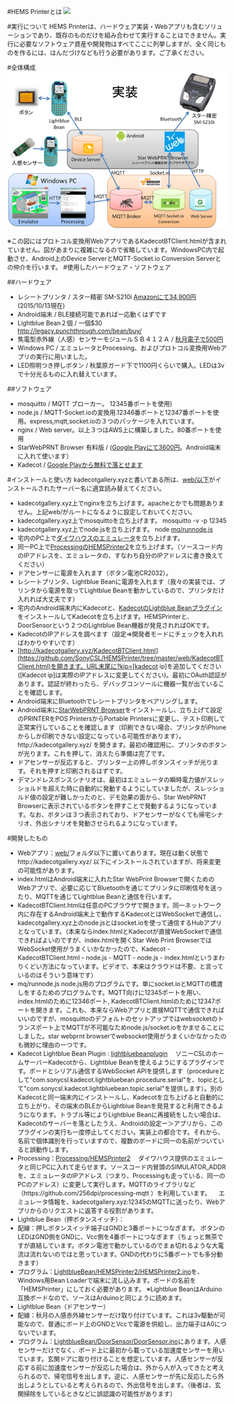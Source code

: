 #HEMS Printerとは
[![](http://img.youtube.com/vi/6sIon7pi5DQ/0.jpg)](https://www.youtube.com/watch?v=6sIon7pi5DQ)

#実行について
HEMS Printerは、ハードウェア実装・Webアプリも含むソリューションであり、既存のものだけを組み合わせて実行することはできません。実行に必要なソフトウェア資産や開発物はすべてここに列挙しますが、全く同じものを作るには、はんだづけなども行う必要があります。ご了承ください。

#全体構成
![Overview](https://raw.githubusercontent.com/SonyCSL/HEMSPrinter/master/Overview.png)

※この図にはプロトコル変換用WebアプリであるKadecotBTClient.htmlが含まれていません。図があまりに複雑になるので省略しています。WindowsPC内で起動させ、Android上のDevice ServerとMQTT-Socket.io Conversion Serverとの仲介を行います。
#使用したハードウェア・ソフトウェア

##ハードウェア
+ レシートプリンタ / スター精密 SM-S210i [Amazonにて34,900円](http://www.amazon.co.jp/SM-S210i%E3%82%B7%E3%83%AA%E3%83%BC%E3%82%BA-SM-S210i-DB40-JP-%E3%83%A2%E3%83%90%E3%82%A4%E3%83%AB%E3%83%97%E3%83%AA%E3%83%B3%E3%82%BF%E3%83%BC-SM-S210i/dp/B00EF3IEX8) (2015/10/13現在)
+ Android端末 / BLE接続可能であれば一応動くはずです
+ Lightblue Bean２個 / 一個$30 http://legacy.punchthrough.com/bean/buy/
+ 焦電型赤外線（人感）センサーモジュールＳＢ４１２Ａ / [秋月電子で500円](http://akizukidenshi.com/catalog/g/gM-09002/)
+ Windows PC / エミュレータとProcessing、およびプロトコル変換用Webアプリの実行に用いました。
+ LED照明つき押しボタン / 秋葉原ガード下で1100円くらいで購入。LEDは3vで十分光るものに入れ替えています。

##ソフトウェア
+ mosquitto / MQTT ブローカー。 12345番ポートを使用)
+ node.js / MQTT-Socket.ioの変換用.12346番ポートと12347番ポートを使用。express,mqtt,socket.ioの３つのパッケージを入れています。
+ nginx / Web server。以上３つはAWS上に構築しました。80番ポートを使用
+ StarWebPRNT Browser 有料版 / ([Google Playにて3600円](https://play.google.com/store/apps/details?id=com.starmicronics.starwebprntpaid)。Android端末に入れて使います）
+ Kadecot / [Google Playから無料で落とせます](https://play.google.com/store/apps/details?id=com.sonycsl.Kadecot)

#インストールと使い方
kadecotgallery.xyzと書いてある所は、[web/以下](https://github.com/SonyCSL/HEMSPrinter/tree/master/web)がインストールされたサーバー名に適宜読み替えてください。
+ kadecotgallery.xyz上でnginxを立ち上げます。apacheとかでも問題ありません。上記web/がルートになるように設定しておいてください。
+ kadecotgallery.xyz上でmosquittoを立ち上げます。
mosquitto -v -p 12345
+ kadecotgallery.xyz上でnode.jsを立ち上げます。
node [mq/runnode.js](https://github.com/SonyCSL/HEMSPrinter/tree/master/web/mq/runnode.js)
+ 宅内のPC上で[ダイワハウスのエミュレータ](http://www.ux-xu.com/daiwa-api/zipfile/win_simulator.zip)を立ち上げます。
+ 同一PC上で[ProcessingのHEMSPrinter2](https://github.com/SonyCSL/HEMSPrinter/tree/master/Processing/HEMSPrinter2/)を立ち上げます。（ソースコード内のIPアドレスを、エミュレータの、すなわち自分のIPアドレスに書き換えてください）
+ ドアセンサーに電源を入れます（ボタン電池CR2032）。
+ レシートプリンタ、Lightblue Beanに電源を入れます（我々の実装では、プリンタから電源を取ってLightblue Beanを動かしているので、プリンタだけ入れれば大丈夫です）
+ 宅内のAndroid端末内にKadecotと、[KadecotのLightblue Beanプラグイン](https://github.com/SonyCSL/LightblueBeanPlugin)をインストールしてKadecotを立ち上げます。HEMSPrinterと、DoorSensorという２つのLightblue Bean機器が発見されればOKです。
+ KadecotのIPアドレスを調べます（設定⇒開発者モードにチェックを入れればわかりやすいです）
+ [http://kadecotgallery.xyz/KadecotBTClient.html](https://github.com/SonyCSL/HEMSPrinter/tree/master/web/KadecotBTClient.html)を開きます。URL末尾に?kip=[kadecot ip]を追加してください([Kadecot ip]は実際のIPアドレスに変更してください)。最初にOAuth認証があります。認証が終わったら、デバッグコンソールに機器一覧が出ていることを確認します。
+ Android端末にBluetoothでレシートプリンタをペアリングします。
+ Android端末に[StarWebPRNT Browser](https://play.google.com/store/apps/details?id=com.starmicronics.starwebprntpaid)をインストールし、立ち上げて設定のPRINTERをPOS PrintersからPortable Printersに変更し、テスト印刷して正常実行していることを確認します（印刷できない場合、プリンタがiPhoneからしか印刷できない設定になっている可能性があります）。http\://kadecotgallery.xyz/ を開きます。最初の確認用に、プリンタのボタンが光ります。これを押して、消えたら準備は完了です。
+ ドアセンサーが反応すると、プリンター上の押しボタンスイッチが光ります。それを押すと印刷されるはずです。
+ デマンドレスポンスシナリオは、最初はエミュレータの瞬時電力値がスレッショルドを超えた時に自動的に発動するようにしていましたが、スレッショルド値の設定が難しかったのと、デモ効果の面から、Star WebPRNT Browserに表示されているボタンを押すことで発動するようになっています。なお、ボタンは３つ表示されており、ドアセンサーがなくても帰宅シナリオ、外出シナリオを発動させられるようになっています。

#開発したもの
+ Webアプリ：[web/](https://github.com/SonyCSL/HEMSPrinter/tree/master/web)フォルダ以下に置いてあります。現在は動く状態でhttp://kadecotgallery.xyz/ 以下にインストールされていますが、将来変更の可能性があります。
 + index.htmlはAndroid端末に入れたStar WebPrint Browserで開くためのWebアプリで、必要に応じてBluetoothを通じてプリンタに印刷信号を送ったり、MQTTを通じてLightblue Beanと通信を行います。
 + KadecotBTClient.htmlは任意のPCブラウザで開きます。同一ネットワーク内に存在するAndroid端末上で動作するKadecotとはWebSocketで通信し、kadecotgallery.xyz上のnode.jsとはsocket.ioを使って通信するHubアプリとなっています。（本来ならindex.htmlとKadecotが直接WebSocketで通信できればよいのですが、index.htmlを開くStar Web Print BrowserではWebSocket使用がうまくいかなかったので、Kadecot - KadecotBTClient.html - node.js - MQTT - node.js - index.htmlというまわりくどい方法になっています。ビデオで、本来はクラウドは不要、と言っているのはそういう意味です）
 + mq/runnode.js
node.js用のプログラムです。単にsocket.ioとMQTTの橋渡しをするためのプログラムです。MQTT向けに12345ポートを用い、index.htmlのために12346ポート, KadecotBTClient.htmlのために12347ポートを開きます。これも、本来ならWebアプリと直接MQTTで通信できればいいのですが、mosquittoのデフォルトのセットアップではwebsocketのトランスポート上でMQTTが不可能なためnode.js/socket.ioをかませることにしました。star webprnt browserでwebsocket使用がうまくいかなかったのも微妙に理由の一つです。
+ Kadecot Lightblue Bean Plugin : [lightbluebeanplugin](https://github.com/SonyCSL/LightblueBeanPlugin)
　ソニーCSLのホームサーバーKadecotから、Lightblue Beanを使えるようにするプラグインです。ボードとシリアル通信するWebSocket APIを提供します（procedureとして"com.sonycsl.kadecot.lightbluebean.procedure.serial"を、topicとして"com.sonycsl.kadecot.lightbluebean.topic.serial"を提供します）。別のKadecotと同一端末内にインストールし、Kadecotを立ち上げると自動的に立ち上がり、その端末のBLEからLightblue Beanを発見すると利用できるようになります。トラブル等によりLightblue Beanに再接続をしたい場合は、Kadecotのサーバーを落としたうえ、Androidの設定ー＞アプリから、このプラグインの実行も一度停止してください。実装上の都合です。それから、名前で個体識別を行っていますので、複数のボードに同一の名前がついていると誤動作します。
+ Processing：[Processing/HEMSPrinter2](https://github.com/SonyCSL/HEMSPrinter/tree/master/Processing/HEMSPrinter2/)
　ダイワハウス提供のエミュレータと同じPCに入れて走らせます。ソースコード内冒頭のSIMULATOR_ADDRを、エミュレータのIPアドレス（つまり、Processingも走っている、同一のPCのアドレス）に変更して実行します。MQTTのライブラリなど（https\://github.com/256dpi/processing-mqtt ）を利用しています。
　エミュレータ情報を、kadecotgallery.xyz:12345のMQTTに送ったり、Webアプリからのリクエストに返答する役割があります。
+ Lightblue Bean（押ボタンスイッチ）：
 + 配線：押しボタンスイッチ端子はGNDと3番ポートにつなぎます。
	ボタンのLEDはGND側をGNDに、Vcc側を4番ポートにつなぎます（ちょっと無茶ですが直結しています。ボタン電池で動かしているのでまぁ切れるような大電流は流れないのではと思っています。GNDの代わりに5番ポートでも多分動きます）
 + プログラム：[LightblueBean/HEMSPrinter2/HEMSPrinter2.ino](https://github.com/SonyCSL/HEMSPrinter/tree/master/LightblueBean/HEMSPrinter2/HEMSPrinter2.ino)を、Windows用Bean Loaderで端末に流し込みます。ボードの名前を「HEMSPrinter」にしておく必要があります。
   ※Lightblue BeanはArduino互換ボードなので、ソースはArduinoと同じように読めます。
+ Lightblue Bean（ドアセンサー）
 + 配線：秋月の人感赤外線センサーだけ取り付けています。これは3v駆動が可能なので、普通にボード上のGNDとVccで電源を供給し、出力端子はA0につないでいます。
 + プログラム：[LightblueBean/DoorSensor/DoorSensor.ino](https://github.com/SonyCSL/HEMSPrinter/tree/master/LightblueBean/DoorSensor/DoorSensor.ino)にあります。人感センサーだけでなく、ボード上に最初から載っている加速度センサーを用いています。玄関ドアに取り付けることを想定しています。人感センサーが反応する前に加速度センサーが反応した場合は、外から人が入ってきたと考えられるので、帰宅信号を出します。逆に、人感センサーが先に反応したら外出しようとしていると考えられるので、外出信号を出します。（後者は、玄関掃除をしているときなどに誤認識の可能性があります）
